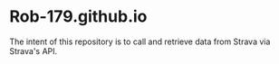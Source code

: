 # Rob-179.github.io

The intent of this repository is to call and retrieve data from Strava via Strava's API.
